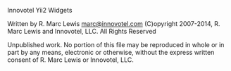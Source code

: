 
Innovotel Yii2 Widgets

Written by R. Marc Lewis <marc@innovotel.com>
(C)opyright 2007-2014, R. Marc Lewis and Innovotel, LLC.
All Rights Reserved

Unpublished work.  No portion of this file may be reproduced in whole
or in part by any means, electronic or otherwise, without the express
written consent of R. Marc Lewis or Innovotel, LLC.

